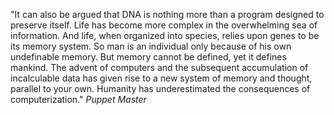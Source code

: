 "It can also be argued that DNA is nothing more than a program designed to preserve itself. Life has become more complex in the overwhelming sea of information. And life, when organized into species, relies upon genes to be its memory system. So man is an individual only because of his own undefinable memory. But memory cannot be defined, yet it defines mankind. The advent of computers and the subsequent accumulation of incalculable data has given rise to a new system of memory and thought, parallel to your own. Humanity has underestimated the consequences of computerization."
_Puppet Master_
